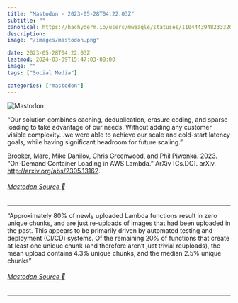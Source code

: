 ```yaml
---
title: "Mastodon - 2023-05-28T04:22:03Z"
subtitle: ""
canonical: https://hachyderm.io/users/mweagle/statuses/110444394823332000
description:
image: "/images/mastodon.png"

date: 2023-05-28T04:22:03Z
lastmod: 2024-03-09T15:47:03-08:00
image: ""
tags: ["Social Media"]

categories: ["mastodon"]
---
```

![Mastodon](/images/mastodon.png)

<p>“Our solution combines caching, deduplication, erasure coding, and sparse loading to take advantage of our needs. Without adding any customer visible complexity…we were able to achieve our scale and cold-start latency goals, while having significant headroom for future scaling.”</p><p>Brooker, Marc, Mike Danilov, Chris Greenwood, and Phil Piwonka. 2023. “On-Demand Container Loading in AWS Lambda.” ArXiv [Cs.DC]. arXiv. <a href="http://arxiv.org/abs/2305.13162" target="_blank" rel="nofollow noopener noreferrer" translate="no"><span class="invisible">http://</span><span class="">arxiv.org/abs/2305.13162</span><span class="invisible"></span></a>.</p>


###### [Mastodon Source 🐘](https://hachyderm.io/@mweagle/110444394823332000)

___

<p>“Approximately 80% of newly uploaded Lambda functions result in zero unique chunks, and are just re-uploads of images that had been uploaded in the past. This appears to be primarily driven by automated testing and deployment (CI/CD) systems. Of the remaining 20% of functions that create at least one unique chunk (and therefore aren’t just trivial reuploads), the mean upload contains 4.3% unique chunks, and the median 2.5% unique chunks”</p>


###### [Mastodon Source 🐘](https://hachyderm.io/@mweagle/110444409849007020)

___
